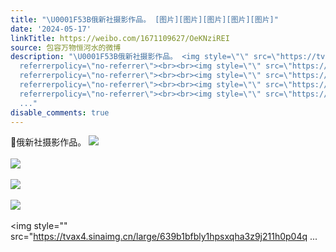 ```yaml
---
title: "\U0001F53B俄新社摄影作品。 [图片][图片][图片][图片][图片]"
date: '2024-05-17'
linkTitle: https://weibo.com/1671109627/OeKNziREI
source: 包容万物恒河水的微博
description: "\U0001F53B俄新社摄影作品。 <img style=\"\" src=\"https://tvax3.sinaimg.cn/large/639b1bfbly1hpsxpopw1vj211i0p07sk.jpg\"
  referrerpolicy=\"no-referrer\"><br><br><img style=\"\" src=\"https://tvax3.sinaimg.cn/large/639b1bfbly1hpsxpvwkzjj212o0p0h2a.jpg\"
  referrerpolicy=\"no-referrer\"><br><br><img style=\"\" src=\"https://tvax1.sinaimg.cn/large/639b1bfbly1hpsxq6hikpj20qj0jwtwv.jpg\"
  referrerpolicy=\"no-referrer\"><br><br><img style=\"\" src=\"https://tvax2.sinaimg.cn/large/639b1bfbly1hpsxqd7cw1j211i0p07lx.jpg\"
  referrerpolicy=\"no-referrer\"><br><br><img style=\"\" src=\"https://tvax4.sinaimg.cn/large/639b1bfbly1hpsxqha3z9j211h0p04q
  ..."
disable_comments: true
---
```

🔻俄新社摄影作品。 <img style="" src="https://tvax3.sinaimg.cn/large/639b1bfbly1hpsxpopw1vj211i0p07sk.jpg" referrerpolicy="no-referrer"><br><br><img style="" src="https://tvax3.sinaimg.cn/large/639b1bfbly1hpsxpvwkzjj212o0p0h2a.jpg" referrerpolicy="no-referrer"><br><br><img style="" src="https://tvax1.sinaimg.cn/large/639b1bfbly1hpsxq6hikpj20qj0jwtwv.jpg" referrerpolicy="no-referrer"><br><br><img style="" src="https://tvax2.sinaimg.cn/large/639b1bfbly1hpsxqd7cw1j211i0p07lx.jpg" referrerpolicy="no-referrer"><br><br><img style="" src="https://tvax4.sinaimg.cn/large/639b1bfbly1hpsxqha3z9j211h0p04q ...